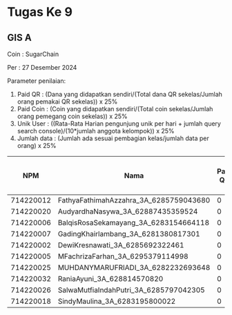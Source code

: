 # Tugas Ke 9

## GIS A
Coin : SugarChain

Per : 27 Desember 2024

Parameter penilaian:
1. Paid QR : (Dana yang didapatkan sendiri/(Total dana QR sekelas/Jumlah orang pemakai QR sekelas))  x  25%
2. Paid Coin : (Coin yang didapatkan sendiri/(Total coin sekelas/Jumlah orang pemegang coin sekelas))  x  25%
3. Unik User : ((Rata-Rata Harian pengunjung unik per hari + jumlah query search console)/(10*jumlah anggota kelompok)) x 25%
4. Jumlah data : (Jumlah ada sesuai pembagian kelas/jumlah data per orang) x 25%


| NPM | Nama | Paid QR | Paid Coin | Unik User / Hari |Nama Kab/Kot | Nama Kecamatan | Jumlah Data | 
|----------|----------|----------|----------|----------|----------|----------|----------|
| 714220012 | FathyaFathimahAzzahra_3A_6285759043680   | 0 | 148 | - | - | - | 0 |
| 714220020 | AudyardhaNasywa_3A_62887435359524   | 0 | 128 | - | - | - | 0 |
| 714220006 | BalqisRosaSekamayang_3A_6283154664118   | 0 | 278 | - | - | - | 0 |
| 714220007 | GadingKhairlambang_3A_6281380817301   | 0 | 70 | - | - | - | 0 |
| 714220002 | DewiKresnawati_3A_6285692322461   | 0 | 34 | - | - | - | 0 |
| 714220005 | MFachrizaFarhan_3A_6295379114998   | 0 | 105 | - | - | - | 0 |
| 714220025 | MUHDANYMARUFRIADI_3A_6282232693648   | 0 | 100 | - | - | - | 0 |
| 714220032 | RaniaAyuni_3A_628814570820   | 0 | 15 | - | - | - | 0 |
| 714220026 | SalwaMutfiaIndahPutri_3A_6285797042305   | 0 | 195 | - | - | - | 0 |
| 714220018 | SindyMaulina_3A_6283195800022   | 0 | 42 | - | - | - | 0 |
